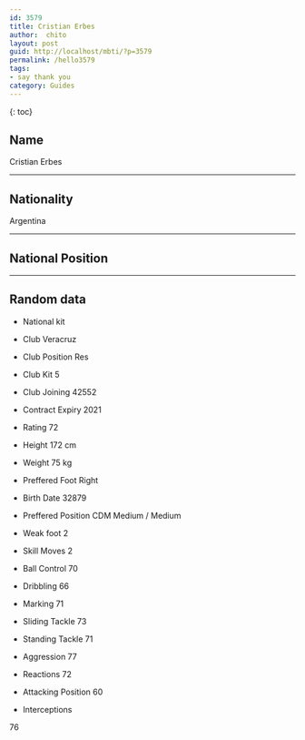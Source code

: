 ```yaml
---
id: 3579
title: Cristian Erbes
author:  chito 
layout: post
guid: http://localhost/mbti/?p=3579
permalink: /hello3579
tags:
- say thank you
category: Guides
---
```



{: toc}


## Name  
Cristian Erbes 

* * *

## Nationality  
Argentina 

* * *

## National Position 

* * *

## Random data 

  * National kit 
  * Club 
Veracruz 

  * Club Position 
Res 

  * Club Kit 
5 

  * Club Joining 
42552 

  * Contract Expiry 
2021 

  * Rating 
72 

  * Height 
172 cm 

  * Weight 
75 kg 

  * Preffered Foot 
Right 

  * Birth Date 
32879 

  * Preffered Position 
CDM Medium / Medium 

  * Weak foot 
2 

  * Skill Moves 
2 

  * Ball Control 
70 

  * Dribbling 
66 

  * Marking 
71 

  * Sliding Tackle 
73 

  * Standing Tackle 
71 

  * Aggression 
77 

  * Reactions 
72 

  * Attacking Position 
60 

  * Interceptions 

76</ul>